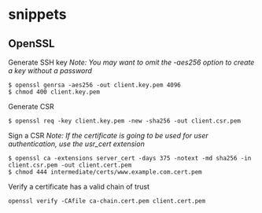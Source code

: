 # snippets

## OpenSSL

Generate SSH key
_Note: You may want to omit the -aes256 option to create a key without a password_

```
$ openssl genrsa -aes256 -out client.key.pem 4096
$ chmod 400 client.key.pem
```

Generate CSR

```
$ openssl req -key client.key.pem -new -sha256 -out client.csr.pem
```

Sign a CSR
_Note: If the certificate is going to be used for user authentication, use the usr_cert extension_

```
$ openssl ca -extensions server_cert -days 375 -notext -md sha256 -in client.csr.pem -out client.cert.pem
$ chmod 444 intermediate/certs/www.example.com.cert.pem
```

Verify a certificate has a valid chain of trust

```
openssl verify -CAfile ca-chain.cert.pem client.cert.pem
```
